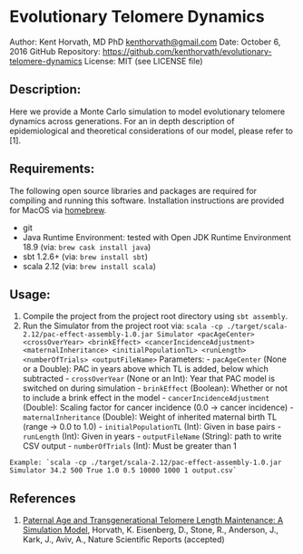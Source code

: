 # Evolutionary Telomere Dynamics
Author: Kent Horvath, MD PhD <kenthorvath@gmail.com>
Date: October 6, 2016
GitHub Repository: https://github.com/kenthorvath/evolutionary-telomere-dynamics
License: MIT (see LICENSE file)

## Description: 
Here we provide a Monte Carlo simulation to model evolutionary telomere dynamics across generations. For an in depth description of epidemiological and theoretical considerations of our model, please refer to [1].

## Requirements:
The following open source libraries and packages are required for compiling and running this software. Installation instructions are provided for MacOS via [homebrew](https://brew.sh).
  - git
  - Java Runtime Environment: tested with Open JDK Runtime Environment 18.9 (via: `brew cask install java`)
  - sbt 1.2.6+ (via: `brew install sbt`)
  - scala 2.12 (via: `brew install scala`)

## Usage:
  1. Compile the project from the project root directory using `sbt assembly`. 
  2. Run the Simulator from the project root via: `scala -cp ./target/scala-2.12/pac-effect-assembly-1.0.jar Simulator <pacAgeCenter> <crossOverYear> <brinkEffect> <cancerIncidenceAdjustment> <maternalInheritance> <initialPopulationTL> <runLength> <numberOfTrials> <outputFileName>` 
  Parameters:
    - `pacAgeCenter` (None or a Double): PAC in years above which TL is added, below which subtracted 
    - `crossOverYear` (None or an Int): Year that PAC model is switched on during simulation 
    - `brinkEffect` (Boolean): Whether or not to include a brink effect in the model 
    - `cancerIncidenceAdjustment` (Double): Scaling factor for cancer incidence (0.0 -> cancer incidence) 
    - `maternalInheritance` (Double): Weight of inherited maternal birth TL (range -> 0.0 to 1.0) 
    - `initialPopulationTL` (Int): Given in base pairs 
    - `runLength` (Int): Given in years 
    - `outputFileName` (String): path to write CSV output 
    - `numberOfTrials` (Int): Must be greater than 1 

    Example: `scala -cp ./target/scala-2.12/pac-effect-assembly-1.0.jar Simulator 34.2 500 True 1.0 0.5 10000 1000 1 output.csv`

## References
1. [Paternal Age and Transgenerational Telomere Length Maintenance: A Simulation Model](http://doi.org/10.1038/s41598-018-36923-x), 
    Horvath, K. Eisenberg, D., Stone, R., Anderson, J., Kark, J., Aviv, A., Nature Scientific Reports (accepted)
